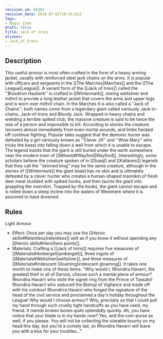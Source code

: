 ```yaml
---
revision_id: 65203
revision_date: 2018-07-02T10:15:01Z
Tags:
- Magic-Item
draft: false
Title: Jack of Irons
aliases:
- Jack_of_Irons
---
```

## Description
This useful armour is most often crafted in the form of a heavy arming jacket, usually with reinforced steel jack chains on the arms. It is popular with officers and sergeants in the [[The Marches|Marches]] and the [[The League|League]]. A variant form of the [[Jack of Irons]] called the ''Bloodiron Hauberk'' is crafted in [[Wintermark]], mixing weltsilver and mithril to provide a long leather jacket that covers the arms and upper legs and is worn over mithril chain.
In the Marches it is also called a ''Jack of Chains''; both names come from a legendary giant called variously Jack-in-chains, Jack-of-Irons and Bloody Jack. Wrapped in heavy chains and wielding a terrible spiked club, the massive creature is said to be twice the size of a person and impossible to kill. According to stories the creature recovers almost immediately from even mortal wounds, and limbs hacked off continue fighting. Popular tales suggest that the demonic horror was defeated by a girl variously known as ''Clever Jill'' and ''Wise Mary'' who tricks the beast into falling down a well from which it is unable to escape. The legend insists that the giant is still buried under the earth somewhere near the modern town of [[Mitwold#Wayford|Wayford]]. 
Interestingly, some scholars believe the creature spoken of in [[Suaq]] and [[Kallavesi]] legends that they call the ''skinned king'' may be the same creature, although in the stories of [[Wintermark]] the giant beast has no skin and is ultimately defeated by a clever hunter who creates a human-shaped mannikin of fresh deer meat studded with spiked hooks, and then taunts the giant into grappling the mannikin. Trapped by the hooks, the giant cannot escape and is rolled down a steep incline into the waters of Westmere where it is assumed to have drowned.
## Rules
Light Armour
* Effect: Once per day you may use the [[Heroic skills#Relentless|relentless]] skill as if you know it without spending any [[Heroic skills#Hero|hero points]].
* Materials: Crafting a [[Jack of Irons]] requires five measures of [[Materials#Ambergelt|ambergelt]], three ingots of [[Materials#Weltsilver|weltsilver]], and three measures of [[Materials#Iridescent Gloaming|iridescent gloaming]]. It takes one month to make one of these items.
"Why would I, Rhondira Havarri, the greatest thief in all of Sarvos, choose such a martial piece of armour? Rhondira Havarri who stole the signet ring from the Prince of Tassato! Rhondira Havarri who seduced the Bishop of Vigilance and made off with his coinbox! Rhondirra Havarri who forged the signature of the head of the civil service and proclaimed a day's holiday throughout the League! Why would I choose armour? Why, precisely so that I could pull my hand through such cruelly tight handcuffs as you have used, my friend. It mends broken bones quite splendidly quickly. Ah, you have notice that your blade is in my hands now? Yes, and the coin-purse as well, if you please. You will not be collecting the sizeable bounty on my head this day, but you're a comely lad, so Rhondira Havarri will leave you with a kiss for your troubles..."
